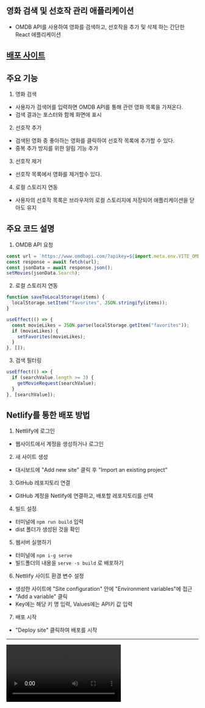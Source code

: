 ## 영화 검색 및 선호작 관리 애플리케이션

- OMDB API를 사용하여 영화를 검색하고, 선호작을 추가 및 삭제 하는 간단한 React 애플리케이션

## [배포 사이트](https://movie-app-ch9729.netlify.app/)

## 주요 기능

1. 영화 검색

- 사용자가 검색어를 입력하면 OMDB API를 통해 관련 영화 목록을 가져온다.
- 검색 결과는 포스터와 함께 화면에 표시

2. 선호작 추가

- 검색된 영화 중 좋아하는 영화를 클릭하여 선호작 목록에 추가할 수 있다.
- 중복 추가 방지를 위한 알림 기능 추가

3. 선호작 제거

- 선호작 목록에서 영화를 제거할수 있다.

4. 로컬 스토리지 연동

- 사용자의 선호작 목록은 브라우저의 로컬 스토리지에 저장되어 애플리케이션을 닫아도 유지

## 주요 코드 설명

1. OMDB API 요청

```javaScript
const url = `https://www.omdbapi.com/?apikey=${import.meta.env.VITE_OMDB_API_KEY}&s=${search}`;
const response = await fetch(url);
const jsonData = await response.json();
setMovies(jsonData.Search);
```

2. 로컬 스토리지 연동

```javaScript
function saveToLocalStorage(items) {
  localStorage.setItem("favorites", JSON.stringify(items));
}

useEffect(() => {
  const movieLikes = JSON.parse(localStorage.getItem("favorites"));
  if (movieLikes) {
    setFavorites(movieLikes);
  }
}, []);
```

3. 검색 필터링

```javaScript
useEffect(() => {
  if (searchValue.length >= 3) {
    getMovieRequest(searchValue);
  }
}, [searchValue]);
```

## Netlify를 통한 배포 방법

1. Nettlify에 로그인

- 웹사이트에서 계정을 생성하거나 로그인

2. 새 사이트 생성

- 대시보드에 "Add new site" 클릭 후 "Import an existing project"

3. GitHub 레포지토리 연결

- GitHub 계정을 Netlify에 연결하고, 배포할 레포지토리를 선택

4. 빌드 설정

- 터미널에 `npm run build` 입력
- dist 폴더가 생성된 것을 확인

5. 웹서버 실행하기

- 터미널에 `npm i-g serve`
- 빌드폴더의 내용을 `serve -s build` 로 배포하기

6. Nettlify 사이트 환경 변수 설정

- 생성한 사이트에 "Site configuration" 안에 "Environment variables"에 접근
- "Add a variable" 클릭
- Key에는 해당 키 명 입력, Values에는 API키 값 입력

7. 배포 시작

- "Deploy site" 클릭하여 배포를 시작

---

<video src="./public/example.mp4">
